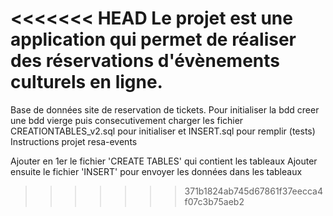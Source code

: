 <<<<<<< HEAD
Le projet est une application qui permet de réaliser des réservations d'évènements culturels en ligne.
=======

Base de données site de reservation de tickets. Pour initialiser la bdd creer une bdd vierge puis consecutivement charger les fichier CREATIONTABLES_v2.sql pour initialiser et INSERT.sql pour remplir (tests)
Instructions projet resa-events

Ajouter en 1er le fichier 'CREATE TABLES' qui contient les tableaux
Ajouter ensuite le fichier 'INSERT' pour envoyer les données dans les tableaux
>>>>>>> 371b1824ab745d67861f37eecca4f07c3b75aeb2
